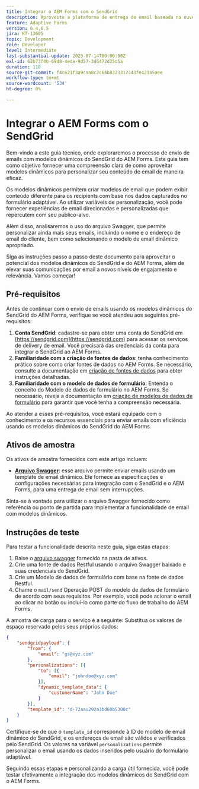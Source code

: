 ```yaml
---
title: Integrar o AEM Forms com o SendGrid
description: Aproveite a plataforma de entrega de email baseada na nuvem do SengGrid usando o AEM Forms.
feature: Adaptive Forms
version: 6.4,6.5
jira: KT-13605
topic: Development
role: Developer
level: Intermediate
last-substantial-update: 2023-07-14T00:00:00Z
exl-id: 62b73f4b-69d8-4ede-9d57-3d6472d25d5a
duration: 118
source-git-commit: f4c621f3a9caa8c2c64b8323312343fe421a5aee
workflow-type: tm+mt
source-wordcount: '534'
ht-degree: 0%

---
```


# Integrar o AEM Forms com o SendGrid

Bem-vindo a este guia técnico, onde exploraremos o processo de envio de emails com modelos dinâmicos do SendGrid do AEM Forms. Este guia tem como objetivo fornecer uma compreensão clara de como aproveitar modelos dinâmicos para personalizar seu conteúdo de email de maneira eficaz.

Os modelos dinâmicos permitem criar modelos de email que podem exibir conteúdo diferente para os recipients com base nos dados capturados no formulário adaptável. Ao utilizar variáveis de personalização, você pode fornecer experiências de email direcionadas e personalizadas que repercutem com seu público-alvo.

Além disso, analisaremos o uso do arquivo Swagger, que permite personalizar ainda mais seus emails, incluindo o nome e o endereço de email do cliente, bem como selecionando o modelo de email dinâmico apropriado.

Siga as instruções passo a passo deste documento para aproveitar o potencial dos modelos dinâmicos do SendGrid e do AEM Forms, além de elevar suas comunicações por email a novos níveis de engajamento e relevância. Vamos começar!

## Pré-requisitos

Antes de continuar com o envio de emails usando os modelos dinâmicos do SendGrid do AEM Forms, verifique se você atendeu aos seguintes pré-requisitos:

1. **Conta SendGrid**: cadastre-se para obter uma conta do SendGrid em [https://sendgrid.com](https://sendgrid.com) para acessar os serviços de delivery de email. Você precisará das credenciais da conta para integrar o SendGrid ao AEM Forms.
1. **Familiaridade com a criação de fontes de dados**: tenha conhecimento prático sobre como criar fontes de dados no AEM Forms. Se necessário, consulte a documentação em [criação de fontes de dados](https://experienceleague.adobe.com/docs/experience-manager-learn/forms/ic-web-channel-tutorial/parttwo.html) para obter instruções detalhadas.
1. **Familiaridade com o modelo de dados de formulário**: Entenda o conceito do Modelo de dados de formulário no AEM Forms. Se necessário, reveja a documentação em [criação de modelos de dados de formulário](https://experienceleague.adobe.com/docs/experience-manager-65/forms/form-data-model/create-form-data-models.html) para garantir que você tenha a compreensão necessária.

Ao atender a esses pré-requisitos, você estará equipado com o conhecimento e os recursos essenciais para enviar emails com eficiência usando os modelos dinâmicos do SendGrid do AEM Forms.

## Ativos de amostra

Os ativos de amostra fornecidos com este artigo incluem:

* **[Arquivo Swagger](assets/SendGridWithDynamicTemplate.yaml)**: esse arquivo permite enviar emails usando um template de email dinâmico. Ele fornece as especificações e configurações necessárias para integração com o SendGrid e o AEM Forms, para uma entrega de email sem interrupções.

Sinta-se à vontade para utilizar o arquivo Swagger fornecido como referência ou ponto de partida para implementar a funcionalidade de email com modelos dinâmicos.

## Instruções de teste

Para testar a funcionalidade descrita neste guia, siga estas etapas:

1. Baixe o [arquivo swagger](assets/SendGridWithDynamicTemplate.yaml) fornecido na pasta de ativos.
2. Crie uma fonte de dados Restful usando o arquivo Swagger baixado e suas credenciais do SendGrid.
3. Crie um Modelo de dados de formulário com base na fonte de dados Restful.
4. Chame o `mail/send` Operação POST do modelo de dados de formulário de acordo com seus requisitos. Por exemplo, você pode acionar o email ao clicar no botão ou incluí-lo como parte do fluxo de trabalho do AEM Forms.

A amostra de carga para o serviço é a seguinte: Substitua os valores de espaço reservado pelos seus próprios dados:

```json
{
    "sendgridpayload": {
        "from": {
            "email": "gs@xyz.com"
        },
        "personalizations": [{
            "to": [{
                "email": "johndoe@xyz.com"
            }],
            "dynamic_template_data": {
                "customerName": "John Doe"
            }
        }],
        "template_id": "d-72aau292a3bd60b5300c"
    }
}
```

Certifique-se de que o `template_id` corresponde à ID do modelo de email dinâmico do SendGrid, e os endereços de email são válidos e verificados pelo SendGrid. Os valores na variável `personalizations` permite personalizar o email usando os dados inseridos pelo usuário do formulário adaptável.

Seguindo essas etapas e personalizando a carga útil fornecida, você pode testar efetivamente a integração dos modelos dinâmicos do SendGrid com o AEM Forms.
